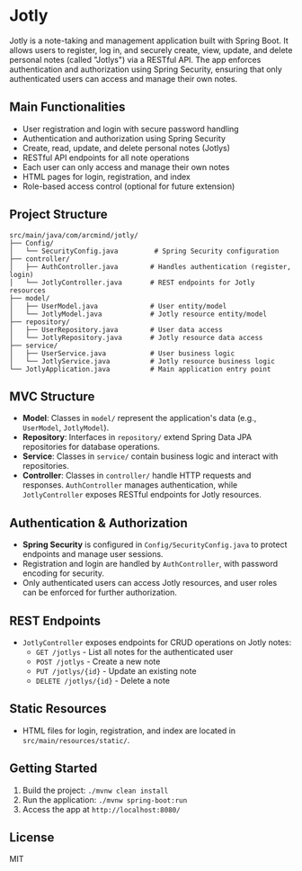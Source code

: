 # Jotly

Jotly is a note-taking and management application built with Spring Boot. It allows users to register, log in, and securely create, view, update, and delete personal notes (called "Jotlys") via a RESTful API. The app enforces authentication and authorization using Spring Security, ensuring that only authenticated users can access and manage their own notes.

## Main Functionalities

- User registration and login with secure password handling
- Authentication and authorization using Spring Security
- Create, read, update, and delete personal notes (Jotlys)
- RESTful API endpoints for all note operations
- Each user can only access and manage their own notes
- HTML pages for login, registration, and index
- Role-based access control (optional for future extension)

## Project Structure

```
src/main/java/com/arcmind/jotly/
├── Config/
│   └── SecurityConfig.java         # Spring Security configuration
├── controller/
│   ├── AuthController.java        # Handles authentication (register, login)
│   └── JotlyController.java       # REST endpoints for Jotly resources
├── model/
│   ├── UserModel.java             # User entity/model
│   └── JotlyModel.java            # Jotly resource entity/model
├── repository/
│   ├── UserRepository.java        # User data access
│   └── JotlyRepository.java       # Jotly resource data access
├── service/
│   ├── UserService.java           # User business logic
│   └── JotlyService.java          # Jotly resource business logic
└── JotlyApplication.java          # Main application entry point
```

## MVC Structure

- **Model**: Classes in `model/` represent the application's data (e.g., `UserModel`, `JotlyModel`).
- **Repository**: Interfaces in `repository/` extend Spring Data JPA repositories for database operations.
- **Service**: Classes in `service/` contain business logic and interact with repositories.
- **Controller**: Classes in `controller/` handle HTTP requests and responses. `AuthController` manages authentication, while `JotlyController` exposes RESTful endpoints for Jotly resources.

## Authentication & Authorization

- **Spring Security** is configured in `Config/SecurityConfig.java` to protect endpoints and manage user sessions.
- Registration and login are handled by `AuthController`, with password encoding for security.
- Only authenticated users can access Jotly resources, and user roles can be enforced for further authorization.

## REST Endpoints

- `JotlyController` exposes endpoints for CRUD operations on Jotly notes:
  - `GET /jotlys` - List all notes for the authenticated user
  - `POST /jotlys` - Create a new note
  - `PUT /jotlys/{id}` - Update an existing note
  - `DELETE /jotlys/{id}` - Delete a note

## Static Resources

- HTML files for login, registration, and index are located in `src/main/resources/static/`.

## Getting Started

1. Build the project: `./mvnw clean install`
2. Run the application: `./mvnw spring-boot:run`
3. Access the app at `http://localhost:8080/`

## License

MIT
